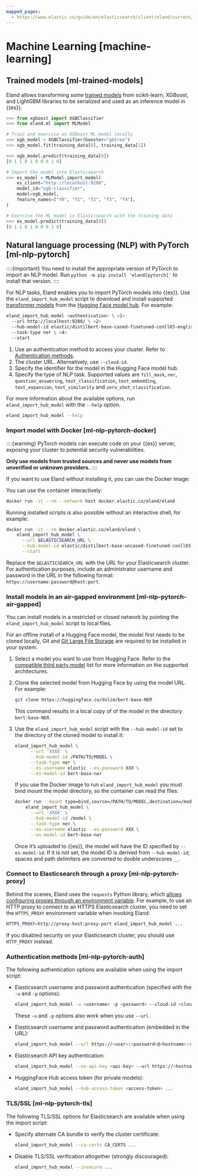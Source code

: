 ```yaml
---
mapped_pages:
  - https://www.elastic.co/guide/en/elasticsearch/client/eland/current/machine-learning.html
---
```


# Machine Learning [machine-learning]

## Trained models [ml-trained-models]

Eland allows transforming *some* 
[trained models](https://eland.readthedocs.io/en/latest/reference/api/eland.ml.MLModel.import_model.html#parameters) from scikit-learn, XGBoost, 
and LightGBM libraries to be serialized and used as an inference model in {{es}}.

```python
>>> from xgboost import XGBClassifier
>>> from eland.ml import MLModel

# Train and exercise an XGBoost ML model locally
>>> xgb_model = XGBClassifier(booster="gbtree")
>>> xgb_model.fit(training_data[0], training_data[1])

>>> xgb_model.predict(training_data[0])
[0 1 1 0 1 0 0 0 1 0]

# Import the model into Elasticsearch
>>> es_model = MLModel.import_model(
    es_client="http://localhost:9200",
    model_id="xgb-classifier",
    model=xgb_model,
    feature_names=["f0", "f1", "f2", "f3", "f4"],
)

# Exercise the ML model in Elasticsearch with the training data
>>> es_model.predict(training_data[0])
[0 1 1 0 1 0 0 0 1 0]
```

## Natural language processing (NLP) with PyTorch [ml-nlp-pytorch]

::::{important}
You need to install the appropriate version of PyTorch to import an NLP model. Run `python -m pip install 'eland[pytorch]'` to install that version.
::::


For NLP tasks, Eland enables you to import PyTorch models into {{es}}. Use the `eland_import_hub_model` script to download and install supported [transformer models](https://huggingface.co/transformers) from the [Hugging Face model hub](https://huggingface.co/models). For example:

```bash
eland_import_hub_model <authentication> \ <1>
  --url http://localhost:9200/ \ <2>
  --hub-model-id elastic/distilbert-base-cased-finetuned-conll03-english \ <3>
  --task-type ner \ <4>
  --start
```
 
1. Use an authentication method to access your cluster. Refer to [Authentication methods](machine-learning.md#ml-nlp-pytorch-auth).
2. The cluster URL. Alternatively, use `--cloud-id`.
3. Specify the identifier for the model in the Hugging Face model hub.
4. Specify the type of NLP task. Supported values are `fill_mask`, `ner`, `question_answering`, `text_classification`, `text_embedding`, `text_expansion`, `text_similarity` and `zero_shot_classification`.


For more information about the available options, run `eland_import_hub_model` with the `--help` option.

```bash
eland_import_hub_model --help
```

### Import model with Docker [ml-nlp-pytorch-docker]

::::{warning}
PyTorch models can execute code on your {{es}} server, exposing your cluster to potential security vulnerabilities.

**Only use models from trusted sources and never use models from unverified or unknown providers.**
::::

If you want to use Eland without installing it, you can use the Docker image:

You can use the container interactively:

```bash
docker run -it --rm --network host docker.elastic.co/eland/eland
```

Running installed scripts is also possible without an interactive shell, for example:

```bash
docker run -it --rm docker.elastic.co/eland/eland \
    eland_import_hub_model \
      --url $ELASTICSEARCH_URL \
      --hub-model-id elastic/distilbert-base-uncased-finetuned-conll03-english \
      --start
```

Replace the `$ELASTICSEARCH_URL` with the URL for your Elasticsearch cluster. For authentication purposes, include an administrator username and password in the URL in the following format: `https://username:password@host:port`.


### Install models in an air-gapped environment [ml-nlp-pytorch-air-gapped]

You can install models in a restricted or closed network by pointing the `eland_import_hub_model` script to local files.

For an offline install of a Hugging Face model, the model first needs to be cloned locally, Git and [Git Large File Storage](https://git-lfs.com/) are required to be installed in your system.

1. Select a model you want to use from Hugging Face. Refer to the [compatible third party model](docs-content://explore-analyze/machine-learning/nlp/ml-nlp-model-ref.md) list for more information on the supported architectures.
2. Clone the selected model from Hugging Face by using the model URL. For example:

    ```bash
    git clone https://huggingface.co/dslim/bert-base-NER
    ```

    This command results in a local copy of of the model in the directory `bert-base-NER`.

3. Use the `eland_import_hub_model` script with the `--hub-model-id` set to the directory of the cloned model to install it:

    ```bash
    eland_import_hub_model \
          --url 'XXXX' \
          --hub-model-id /PATH/TO/MODEL \
          --task-type ner \
          --es-username elastic --es-password XXX \
          --es-model-id bert-base-ner
    ```

    If you use the Docker image to run `eland_import_hub_model` you must bind mount the model directory, so the container can read the files:

    ```bash
    docker run --mount type=bind,source=/PATH/TO/MODEL,destination=/model,readonly -it --rm docker.elastic.co/eland/eland \
        eland_import_hub_model \
          --url 'XXXX' \
          --hub-model-id /model \
          --task-type ner \
          --es-username elastic --es-password XXX \
          --es-model-id bert-base-ner
    ```

    Once it’s uploaded to {{es}}, the model will have the ID specified by `--es-model-id`. If it is not set, the model ID is derived from `--hub-model-id`; spaces and path delimiters are converted to double underscores `__`.



### Connect to Elasticsearch through a proxy [ml-nlp-pytorch-proxy]

Behind the scenes, Eland uses the `requests` Python library, which [allows configuring proxies through an environment variable](https://requests.readthedocs.io/en/latest/user/advanced/#proxies). For example, to use an HTTP proxy to connect to an HTTPS Elasticsearch cluster, you need to set the `HTTPS_PROXY` environment variable when invoking Eland:

```bash
HTTPS_PROXY=http://proxy-host:proxy-port eland_import_hub_model ...
```

If you disabled security on your Elasticsearch cluster, you should use `HTTP_PROXY` instead.


### Authentication methods [ml-nlp-pytorch-auth]

The following authentication options are available when using the import script:

* Elasticsearch username and password authentication (specified with the `-u` and `-p` options):

    ```bash
    eland_import_hub_model -u <username> -p <password> --cloud-id <cloud-id> ...
    ```

    These `-u` and `-p` options also work when you use `--url`.

* Elasticsearch username and password authentication (embedded in the URL):

    ```bash
    eland_import_hub_model --url https://<user>:<password>@<hostname>:<port> ...
    ```

* Elasticsearch API key authentication:

    ```bash
    eland_import_hub_model --es-api-key <api-key> --url https://<hostname>:<port> ...
    ```

* HuggingFace Hub access token (for private models):

    ```bash
    eland_import_hub_model --hub-access-token <access-token> ...
    ```



### TLS/SSL [ml-nlp-pytorch-tls]

The following TLS/SSL options for Elasticsearch are available when using the import script:

* Specify alternate CA bundle to verify the cluster certificate:

    ```bash
    eland_import_hub_model --ca-certs CA_CERTS ...
    ```

* Disable TLS/SSL verification altogether (strongly discouraged):

    ```bash
    eland_import_hub_model --insecure ...
    ```


